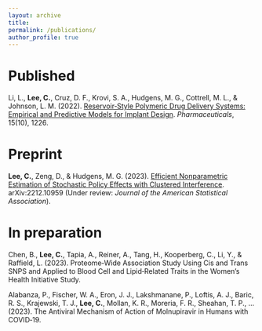 ```yaml
---
layout: archive
title:
permalink: /publications/
author_profile: true
---
```


# Published

Li, L., **Lee, C.**, Cruz, D. F., Krovi, S. A., Hudgens, M. G., Cottrell, M. L., & Johnson, L. M. (2022). 
[Reservoir‑Style Polymeric Drug Delivery Systems: Empirical and Predictive Models for Implant Design](https://www.mdpi.com/1424-8247/15/10/1226). 
_Pharmaceuticals_, 15(10), 1226.

# Preprint

**Lee, C.**, Zeng, D., & Hudgens, M. G. (2023). 
[Efficient Nonparametric Estimation of Stochastic Policy Effects with Clustered Interference](https://arxiv.org/abs/2212.10959). 
arXiv:2212.10959
(Under review: _Journal of the American Statistical Association_).

# In preparation

Chen, B., **Lee, C.**, Tapia, A., Reiner, A., Tang, H., Kooperberg, C., Li, Y., & Raffield, L. (2023). 
Proteome‑Wide Association Study Using Cis and Trans SNPS and Applied to Blood Cell and Lipid‑Related Traits in the Women’s Health Initiative Study.

Alabanza, P., Fischer, W. A., Eron, J. J., Lakshmanane, P., Loftis, A. J., Baric, R. S., Krajewski, T. J., **Lee, C.**, Mollan, K. R., Moreria,
F. R., Sheahan, T. P., ... (2023). 
The Antiviral Mechanism of Action of Molnupiravir in Humans with COVID‑19.
